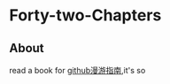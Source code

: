 # Forty-two-Chapters

## About
read a book for [github漫游指南](https://github.com/phodal/github),it's so 
